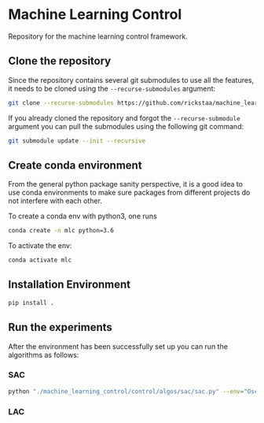 # Machine Learning Control

Repository for the machine learning control framework.

## Clone the repository

Since the repository contains several git submodules to use all the features, it needs
to be cloned using the `--recurse-submodules` argument:

```bash
git clone --recurse-submodules https://github.com/rickstaa/machine_learning_control.git
```

If you already cloned the repository and forgot the `--recurse-submodule` argument you
can pull the submodules using the following git command:

```bash
git submodule update --init --recursive
```

## Create conda environment

From the general python package sanity perspective, it is a good idea to use conda environments to make sure packages from different projects do not interfere with each other.

To create a conda env with python3, one runs

```bash
conda create -n mlc python=3.6
```

To activate the env:

```bash
conda activate mlc
```

## Installation Environment

```bash
pip install .
```

## Run the experiments

After the environment has been successfully set up you can run the algorithms as follows:

### SAC

```bash
python "./machine_learning_control/control/algos/sac/sac.py" --env="Oscillator-v1" --lr_a="1e-4" --lr_c="3e-4" --gamma="0.995" --batch-size="256" --replay-size="1000000" --l_a="2" --l_c="2" --hid_c="256" --hid_a="256"
```

### LAC
